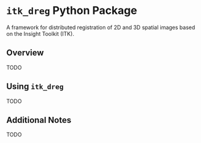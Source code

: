 # `itk_dreg` Python Package

A framework for distributed registration of 2D and 3D spatial images based on the Insight Toolkit (ITK).

## Overview

TODO

## Using `itk_dreg`

TODO

## Additional Notes

TODO
